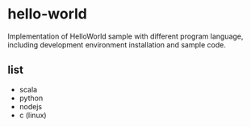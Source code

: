 # hello-world
Implementation of  HelloWorld sample with different program language, including development environment installation and sample code.

## list 
* scala
* python
* nodejs
* c (linux) 
